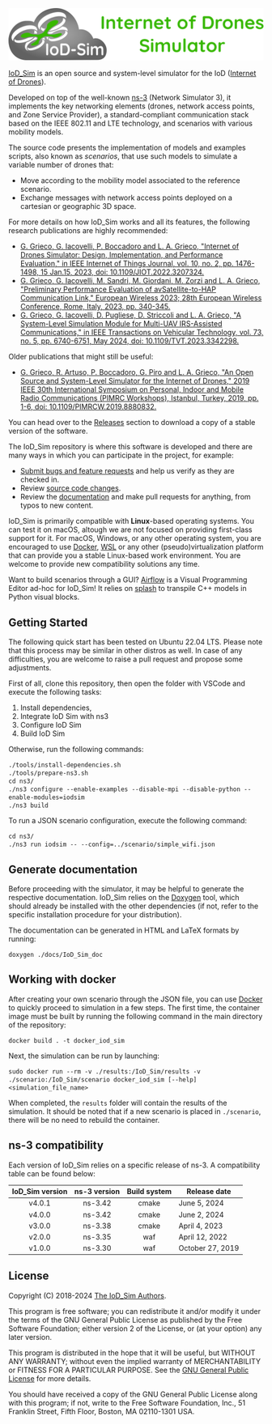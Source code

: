 ![IoD_Sim ](.github/logo_extended.svg)

[IoD_Sim](https://telematics.poliba.it/iod-sim) is an open source and
system-level simulator for the IoD ([Internet of
Drones](https://ieeexplore.ieee.org/document/7423671)).

Developed on top of the well-known [ns-3](https://www.nsnam.org/) (Network
Simulator 3), it implements the key networking elements (drones, network access
points, and Zone Service Provider), a standard-compliant communication stack
based on the IEEE 802.11 and LTE technology, and scenarios with various mobility
models.

The source code presents the implementation of models and examples scripts,
also known as _scenarios_, that use such models to simulate a variable number
of drones that:

- Move according to the mobility model associated to the reference scenario.
- Exchange messages with network access points deployed on a cartesian or geographic 3D space.

For more details on how IoD_Sim works and all its features, the following
research publications are highly recommended:

- [G. Grieco, G. Iacovelli, P. Boccadoro and L. A. Grieco, "Internet of Drones Simulator: Design, Implementation, and Performance Evaluation," in IEEE Internet of Things Journal, vol. 10, no. 2, pp. 1476-1498, 15 Jan.15, 2023, doi: 10.1109/JIOT.2022.3207324.](https://doi.org/10.1109/JIOT.2022.3207324)
- [G. Grieco, G. Iacovelli, M. Sandri, M. Giordani, M. Zorzi and L. A. Grieco, "Preliminary Performance Evaluation of avSatellite-to-HAP Communication Link," European Wireless 2023; 28th European Wireless Conference, Rome, Italy, 2023, pp. 340-345.](https://ieeexplore.ieee.org/abstract/document/10461435)
- [G. Grieco, G. Iacovelli, D. Pugliese, D. Striccoli and L. A. Grieco, "A System-Level Simulation Module for Multi-UAV IRS-Assisted Communications," in IEEE Transactions on Vehicular Technology, vol. 73, no. 5, pp. 6740-6751, May 2024, doi: 10.1109/TVT.2023.3342298.](https://dx.doi.org/10.1109/TVT.2023.3342298)

Older publications that might still be useful:

- [G. Grieco, R. Artuso, P. Boccadoro, G. Piro and L. A. Grieco, "An Open Source and System-Level Simulator for the Internet of Drones," 2019 IEEE 30th International Symposium on Personal, Indoor and Mobile Radio Communications (PIMRC Workshops), Istanbul, Turkey, 2019, pp. 1-6, doi: 10.1109/PIMRCW.2019.8880832.](https://ieeexplore.ieee.org/document/8880832)

You can head over to the [Releases](https://github.com/telematics-lab/IoD_Sim/releases) section to download a copy of a
stable version of the software.

The IoD_Sim repository is where this software is developed and there are many
ways in which you can participate in the project, for example:

- [Submit bugs and feature requests](https://github.com/telematics-lab/IoD_Sim/issues) and help us verify as they are
  checked in.
- Review [source code changes](https://github.com/telematics-lab/IoD_Sim/commits/main/).
- Review the [documentation](https://github.com/telematics-lab/IoD_Sim/tree/main/docs) and make pull requests for anything, from
  typos to new content.

IoD_Sim is primarily compatible with **Linux**-based operating systems. You can
test it on macOS, altough we are not focused on providing first-class support
for it. For macOS, Windows, or any other operating system, you are encouraged
to use [Docker](https://www.docker.com/),
[WSL](https://docs.microsoft.com/en-us/windows/wsl/about) or any other
(pseudo)virtualization platform that can provide you a stable Linux-based work
environment. You are welcome to provide new compatibility solutions any time.

Want to build scenarios through a GUI? [Airflow](https://github.com/GiovanniGrieco/IoD_Sim-airflow)
is a Visual Programming Editor ad-hoc for IoD_Sim! It relies on
[splash](https://github.com/GiovanniGrieco/IoD_Sim-splash) to transpile C++
models in Python visual blocks.

## Getting Started

The following quick start has been tested on Ubuntu 22.04 LTS. Please note that
this process may be similar in other distros as well. In case of any difficulties,
you are welcome to raise a pull request and propose some adjustments.

First of all, clone this repository, then open the folder with VSCode and execute
the following tasks:

1. Install dependencies,
2. Integrate IoD Sim with ns3
3. Configure IoD Sim
4. Build IoD Sim

Otherwise, run the following commands:

```
./tools/install-dependencies.sh
./tools/prepare-ns3.sh
cd ns3/
./ns3 configure --enable-examples --disable-mpi --disable-python --enable-modules=iodsim
./ns3 build
```

To run a JSON scenario configuration, execute the following command:

```
cd ns3/
./ns3 run iodsim -- --config=../scenario/simple_wifi.json
```

## Generate documentation

Before proceeding with the simulator, it may be helpful to generate the respective documentation. IoD_Sim relies on the [Doxygen](https://www.doxygen.nl/index.html) tool, which should already be installed with the other dependencies (if not, refer to the specific installation procedure for your distribution).

The documentation can be generated in HTML and LaTeX formats by running:

```
doxygen ./docs/IoD_Sim_doc
```

## Working with docker

After creating your own scenario through the JSON file, you can use [Docker](https://docs.docker.com/engine/) to quickly proceed to simulation in a few steps. The first time, the container image must be built by running the following command in the main directory of the repository:

```
docker build . -t docker_iod_sim
```

Next, the simulation can be run by launching:

```
sudo docker run --rm -v ./results:/IoD_Sim/results -v ./scenario:/IoD_Sim/scenario docker_iod_sim [--help] <simulation_file_name>
```

When completed, the `results` folder will contain the results of the simulation. It should be noted that if a new scenario is placed in `./scenario`, there will be no need to rebuild the container.

## ns-3 compatibility
Each version of IoD_Sim relies on a specific release of ns-3. A compatibility table can be found below:

| IoD_Sim version| ns-3 version | Build system  | Release date       |
| :------------: | :-----------:| :-----------: |--------------------|
| v4.0.1         | ns-3.42      | cmake         | June 5, 2024       |
| v4.0.0         | ns-3.42      | cmake         | June 2, 2024       |
| v3.0.0         | ns-3.38      | cmake         | April 4, 2023      |
| v2.0.0         | ns-3.35      | waf           | April 12, 2022     |
| v1.0.0         | ns-3.30      | waf           | October 27, 2019   |


## License

Copyright (C) 2018-2024 [The IoD_Sim Authors](AUTHORS).

This program is free software; you can redistribute it and/or modify
it under the terms of the GNU General Public License as published by
the Free Software Foundation; either version 2 of the License, or
(at your option) any later version.

This program is distributed in the hope that it will be useful,
but WITHOUT ANY WARRANTY; without even the implied warranty of
MERCHANTABILITY or FITNESS FOR A PARTICULAR PURPOSE. See the
[GNU General Public License](LICENSE) for more details.

You should have received a copy of the GNU General Public License along
with this program; if not, write to the Free Software Foundation, Inc.,
51 Franklin Street, Fifth Floor, Boston, MA 02110-1301 USA.
